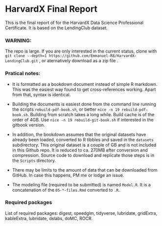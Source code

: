 # HarvardX Final Report

This is the final report of for the HarvardX Data Science Professional Certificate. It is based on the LendingClub dataset.

### WARNING: 

The repo is large. If you are only interested in the current status, clone with `git clone --depth=1 https://github.com/Emmanuel-R8/HarvardX-LendingClub.git` , or aternatively download as a zip file [](https://github.com/Emmanuel-R8/HarvardX-LendingClub/archive/master.zip).


### Pratical notes:

- It is formatted as a bookdown document instead of simple R markdown. This was the easiest way found to get cross-references working. Apart from that, syntax is identical.


- Building the documents is easiest done from the command line running the scripts `rebuild-pdf-book.sh`, or better `nice -n 19 rebuild-pdf-book.sh`. Building from scratch takes a long while. Build cache is of the order of 4GB. Use `nice -n 19 rebuild-git-book.sh` if interested in the gitbook version.


- In addition, the bookdown assumes that the original datasets have already been loaded, converted to R tibbles and saved in the `datasets` subdirectory. This original dataset is a couple of GB and is not included in this Github repo. It is reduced to ca. 270MB after conversion and compression. Source code to download and replicate those steps is in the `Scripts` directory. 

- There may be limits to the amount of data that can be downloaded from GitHub. In case this happens, PM me or lodge an issue. 

- The modeling file (required to be submitted) is named `Model.R`. It is a concatenation of the `05-*-files.Rmd` converted to `.R`.



### Required packages

List of required packages: digest, speedglm, tidyverse, lubridate, gridExtra, kableExtra, lubridate, dslabs, doMC, ROCR.



